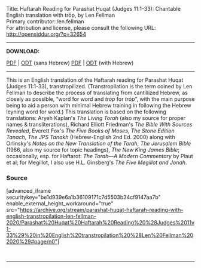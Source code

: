 <html>
<head></head>
<body>
Title: Haftarah Reading for Parashat Ḥuqat (Judges 11:1-33): Chantable English translation with trōp, by Len Fellman<br />
Primary contributor: len.fellman<br />
For attribution and license, please consult the following URL: <a href="http://opensiddur.org/?p=32654">http://opensiddur.org/?p=32654</a>
<p />
<hr />

<strong>DOWNLOAD:</strong> 

<a href="https://archive.org/download/parashat-huqat-haftarah-reading-with-english-transtropilation-len-fellman-2020/Parashat%20Huqat%20Haftarah%20Reading%20%28Judges%2011v1-33%29%20in%20English%20transtropilation%20%28Len%20Fellman%202020%29%20-%20english%20only.pdf">PDF</a> | <a href="https://archive.org/download/parashat-huqat-haftarah-reading-with-english-transtropilation-len-fellman-2020/Parashat%20Huqat%20Haftarah%20Reading%20%28Judges%2011v1-33%29%20in%20English%20transtropilation%20%28Len%20Fellman%202020%29%20-%20english%20only.odt">ODT</a> (sans Hebrew)
<a href="https://archive.org/download/parashat-huqat-haftarah-reading-with-english-transtropilation-len-fellman-2020/Parashat%20Huqat%20Haftarah%20Reading%20%28Judges%2011v1-33%29%20in%20English%20transtropilation%20%28Len%20Fellman%202020%29.pdf">PDF</a> | <a href="https://archive.org/download/parashat-huqat-haftarah-reading-with-english-transtropilation-len-fellman-2020/Parashat%20Huqat%20Haftarah%20Reading%20%28Judges%2011v1-33%29%20in%20English%20transtropilation%20%28Len%20Fellman%202020%29.odt">ODT</a> (with Hebrew)

<hr />

This is an English translation of the Haftarah reading for Parashat Ḥuqat (Judges 11:1-33), transtropilized. (Transtropilation is the term coined by Len Fellman to describe the process of translating from cantillized Hebrew, as closely as possible, “word for word and <em>trōp</em> for <em>trōp</em>”, with the main purpose being to aid a person with minimal Hebrew training in following the Hebrew leyning word for word.) This translation is based on the following translations: Aryeh Kaplan's <em>The Living Torah</em> (also my source for proper names &amp; transliterations), Richard Elliott Friedman's <em>The Bible With Sources Revealed</em>, Everett Fox's <em>The Five Books of Moses</em>, <em>The Stone Edition Tanach</em>, <em>The JPS Tanakh</em> (Hebrew-English 2nd Ed. 2000) along with Orlinsky's <em>Notes on the New Translation of the Torah</em>, <em>The Jerusalem Bible</em> (1966, also my source for topic headings), <em>The New King James Bible</em>; occasionally, esp. for Haftarot: <em>The Torah—A Modern Commentary</em> by Plaut et al; for Megillot, I also use H.L. Ginsberg's <em>The Five Megillot and Jonah</em>.

<h3>Source</h3>

[advanced_iframe securitykey="be1d939e6a1b36109171c7d5503b34cf9147aa7b" enable_external_height_workaround="true" src="https://archive.org/stream/parashat-huqat-haftarah-reading-with-english-transtropilation-len-fellman-2020/Parashat%20Huqat%20Haftarah%20Reading%20%28Judges%2011v1-33%29%20in%20English%20transtropilation%20%28Len%20Fellman%202020%29#page/n0"]

&nbsp;

<hr />

&nbsp;
</body>
</html>